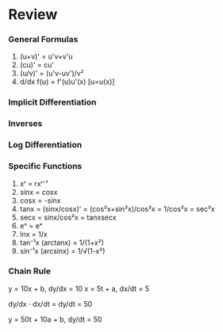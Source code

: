 # Review

### General Formulas

1. (u+v)' = u'v+v'u
2. (cu)' = cu'
3. (u/v)' = (u'v-uv')/v²
4. d/dx f(u) = f'(u)u'(x) [u=u(x)]

### Implicit Differentiation
### Inverses
### Log Differentiation

### Specific Functions

1. xʳ = rxʳ⁻¹
2. sinx = cosx
3. cosx = -sinx
4. tanx = (sinx/cosx)' = (cos²x+sin²x)/cos²x = 1/cos²x = sec²x
5. secx = sinx/cos²x = tanxsecx
6. eˣ = eˣ
7. lnx = 1/x
8. tan⁻¹x (arctanx) = 1/(1+x²)
9. sin⁻¹x (arcsinx) = 1/√(1-x²)

### Chain Rule

y = 10x + b, dy/dx = 10
x = 5t + a, dx/dt = 5

dy/dx · dx/dt = dy/dt = 50

y = 50t + 10a + b, dy/dt = 50
